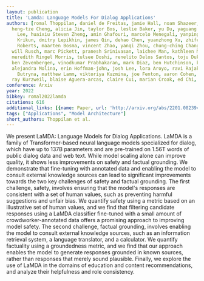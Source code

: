 ```yaml
---
layout: publication
title: 'Lamda: Language Models For Dialog Applications'
authors: [romal Thoppilan, daniel de Freitas, jamie Hall, noam Shazeer, apoorv Kulshreshtha,
  heng-tze Cheng, alicia Jin, taylor Bos, leslie Baker, yu Du, yaguang Li, hongrae
    Lee, huaixiu Steven Zheng, amin Ghafouri, marcelo Menegali, yanping Huang, maxim
    Krikun, dmitry Lepikhin, james Qin, dehao Chen, yuanzhong Xu, zhifeng Chen, adam
    Roberts, maarten Bosma, vincent Zhao, yanqi Zhou, chung-ching Chang, igor Krivokon,
  will Rusch, marc Pickett, pranesh Srinivasan, laichee Man, kathleen Meier-hellstern,
  meredith Ringel Morris, tulsee Doshi, renelito Delos Santos, toju Duke, johnny Soraker,
  ben Zevenbergen, vinodkumar Prabhakaran, mark Diaz, ben Hutchinson, kristen Olson,
  alejandra Molina, erin Hoffman-john, josh Lee, lora Aroyo, ravi Rajakumar, alena
    Butryna, matthew Lamm, viktoriya Kuzmina, joe Fenton, aaron Cohen, rachel Bernstein,
  ray Kurzweil, blaise Aguera-arcas, claire Cui, marian Croak, ed Chi, quoc Le]
conference: Arxiv
year: 2022
bibkey: romal2022lamda
citations: 616
additional_links: [{name: Paper, url: 'http://arxiv.org/abs/2201.08239v3'}]
tags: ["Applications", "Model Architecture"]
short_authors: Thoppilan et al.
---
```

We present LaMDA: Language Models for Dialog Applications. LaMDA is a family
of Transformer-based neural language models specialized for dialog, which have
up to 137B parameters and are pre-trained on 1.56T words of public dialog data
and web text. While model scaling alone can improve quality, it shows less
improvements on safety and factual grounding. We demonstrate that fine-tuning
with annotated data and enabling the model to consult external knowledge
sources can lead to significant improvements towards the two key challenges of
safety and factual grounding. The first challenge, safety, involves ensuring
that the model's responses are consistent with a set of human values, such as
preventing harmful suggestions and unfair bias. We quantify safety using a
metric based on an illustrative set of human values, and we find that filtering
candidate responses using a LaMDA classifier fine-tuned with a small amount of
crowdworker-annotated data offers a promising approach to improving model
safety. The second challenge, factual grounding, involves enabling the model to
consult external knowledge sources, such as an information retrieval system, a
language translator, and a calculator. We quantify factuality using a
groundedness metric, and we find that our approach enables the model to
generate responses grounded in known sources, rather than responses that merely
sound plausible. Finally, we explore the use of LaMDA in the domains of
education and content recommendations, and analyze their helpfulness and role
consistency.